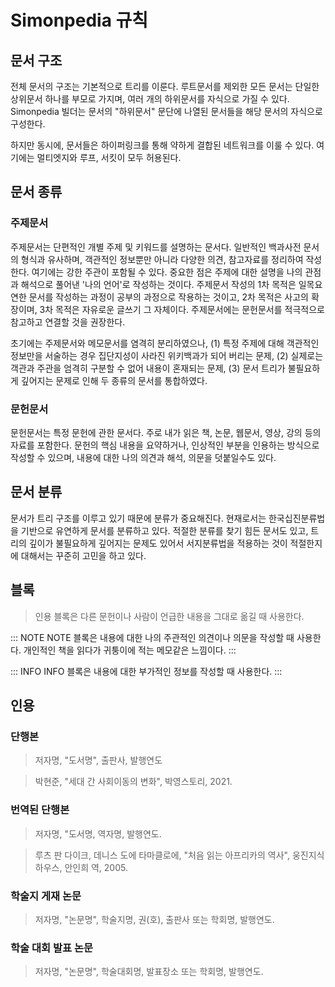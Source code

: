 # Simonpedia 규칙

## 문서 구조

전체 문서의 구조는 기본적으로 트리를 이룬다. 루트문서를 제외한 모든 문서는 단일한 상위문서 하나를 부모로 가지며, 여러 개의 하위문서를 자식으로 가질 수 있다. Simonpedia 빌더는 문서의 "하위문서" 문단에 나열된 문서들을 해당 문서의 자식으로 구성한다.

하지만 동시에, 문서들은 하이퍼링크를 통해 약하게 결합된 네트워크를 이룰 수 있다. 여기에는 멀티엣지와 루프, 서킷이 모두 허용된다.

## 문서 종류

### 주제문서

주제문서는 단편적인 개별 주제 및 키워드를 설명하는 문서다. 일반적인 백과사전 문서의 형식과 유사하며, 객관적인 정보뿐만 아니라 다양한 의견, 참고자료를 정리하여 작성한다. 여기에는 강한 주관이 포함될 수 있다. 중요한 점은 주제에 대한 설명을 나의 관점과 해석으로 풀어낸 '나의 언어'로 작성하는 것이다. 주제문서 작성의 1차 목적은 일목요연한 문서를 작성하는 과정이 공부의 과정으로 작용하는 것이고, 2차 목적은 사고의 확장이며, 3차 목적은 자유로운 글쓰기 그 자체이다. 주제문서에는 문헌문서를 적극적으로 참고하고 연결할 것을 권장한다.

초기에는 주제문서와 메모문서를 염격히 분리하였으나, (1) 특정 주제에 대해 객관적인 정보만을 서술하는 경우 집단지성이 사라진 위키백과가 되어 버리는 문제, (2) 실제로는 객관과 주관을 엄격히 구분할 수 없어 내용이 혼재되는 문제, (3) 문서 트리가 불필요하게 깊어지는 문제로 인해 두 종류의 문서를 통합하였다.

### 문헌문서

문헌문서는 특정 문헌에 관한 문서다. 주로 내가 읽은 책, 논문, 웹문서, 영상, 강의 등의 자료를 포함한다. 문헌의 핵심 내용을 요약하거나, 인상적인 부분을 인용하는 방식으로 작성할 수 있으며, 내용에 대한 나의 의견과 해석, 의문을 덧붙일수도 있다.

## 문서 분류

문서가 트리 구조를 이루고 있기 때문에 분류가 중요해진다. 현재로서는 한국십진분류법을 기반으로 유연하게 문서를 분류하고 있다. 적절한 분류를 찾기 힘든 문서도 있고, 트리의 깊이가 불필요하게 깊어지는 문제도 있어서 서지분류법을 적용하는 것이 적절한지에 대해서는 꾸준히 고민을 하고 있다.

## 블록

> 인용 블록은 다른 문헌이나 사람이 언급한 내용을 그대로 옮길 때 사용한다.

::: NOTE
NOTE 블록은 내용에 대한 나의 주관적인 의견이나 의문을 작성할 때 사용한다. 개인적인 책을 읽다가 귀퉁이에 적는 메모같은 느낌이다.
:::

::: INFO
INFO 블록은 내용에 대한 부가적인 정보를 작성할 때 사용한다.
:::

## 인용

### 단행본

> 저자명, "도서명", 출판사, 발행연도

> 박현준, "세대 간 사회이동의 변화", 박영스토리, 2021.

### 번역된 단행본

> 저자명, "도서명, 역자명, 발행연도.

> 루츠 판 다이크, 데니스 도에 타마클로에, "처음 읽는 아프리카의 역사", 웅진지식하우스, 안인희 역, 2005.

### 학술지 게재 논문

> 저자명, "논문명", 학술지명, 권(호), 출판사 또는 학회명, 발행연도.

### 학술 대회 발표 논문

> 저자명, "논문명", 학술대회명, 발표장소 또는 학회명, 발행연도.


